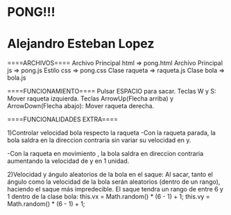 # PONG!!!
# Alejandro Esteban Lopez

====ARCHIVOS====
Archivo Principal html => pong.html
Archivo Principal js => pong.js
Estilo css => pong.css
Clase raqueta => raqueta.js
Clase bola => bola.js

====FUNCIONAMIENTO====
Pulsar ESPACIO para sacar.
Teclas W y S: Mover raqueta izquierda.
Teclas ArrowUp(Flecha arriba) y ArrowDown(Flecha abajo): Mover raqueta derecha.

====FUNCIONALIDADES EXTRA====

1)Controlar velocidad bola respecto la raqueta
   -Con la raqueta parada, la bola saldra en la direccion contraria sin variar su
   velocidad en y.

   -Con la raqueta en movimiento , la bola saldra en direccion contraria aumentando
   la velocidad de y en 1 unidad.

2)Velocidad y ángulo aleatorios de la bola en el saque:
  Al sacar, tanto el ángulo como la velocidad de la bola serán aleatorios
  (dentro de un rango), haciendo el saque más impredecible.
  El saque tendra un rango de entre 6 y 1 dentro de la clase bola:
      this.vx = Math.random() * (6 - 1) + 1;
      this.vy = Math.random() * (6 - 1) + 1;
